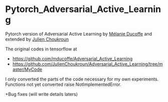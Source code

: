 # Pytorch_Adversarial_Active_Learning
Pytorch version of Adversarial Active Learning by [Mélanie Ducoffe](https://github.com/mducoffe) and extended by [Julien Choukroun](https://github.com/JulienChoukroun) <br>

The original codes in tensorflow at 
- https://github.com/mducoffe/Adversarial_Active_Learning
- https://github.com/JulienChoukroun/Adversarial_Active_Learning/tree/master/MyCode

I only converted the parts of the code necessary for my own experiments. Functions not yet converted raise NotImplementedError.

+Bug fixes (will write details laters)
